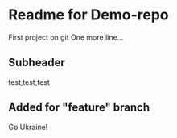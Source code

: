 # Readme for Demo-repo

First project on git
One more line...

## Subheader

test,test,test

## Added for "feature" branch

Go Ukraine!
